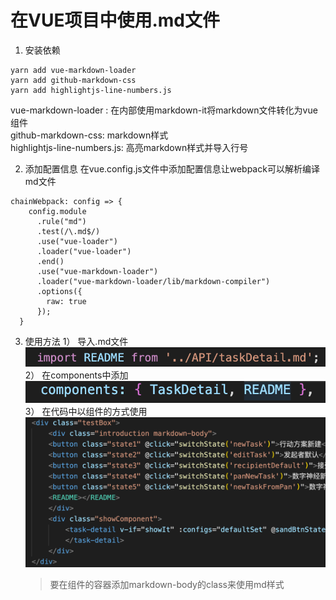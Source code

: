 # 在VUE项目中使用.md文件

1. 安装依赖
```
yarn add vue-markdown-loader
yarn add github-markdown-css
yarn add highlightjs-line-numbers.js
```
vue-markdown-loader : 在内部使用markdown-it将markdown文件转化为vue组件  
github-markdown-css: markdown样式  
highlightjs-line-numbers.js: 高亮markdown样式并导入行号  

2. 添加配置信息
在vue.config.js文件中添加配置信息让webpack可以解析编译md文件
```
chainWebpack: config => {
    config.module
      .rule("md")
      .test(/\.md$/)
      .use("vue-loader")
      .loader("vue-loader")
      .end()
      .use("vue-markdown-loader")
      .loader("vue-markdown-loader/lib/markdown-compiler")
      .options({
        raw: true
      });
  }
```
3. 使用方法
   1） 导入.md文件
    <img src="./img/导入.md文件.png">
   2） 在components中添加
    <img src="./img/在components中添加.png">
   3） 在代码中以组件的方式使用
    <img src="./img/在代码中以组件方式使用.png">
    > 要在组件的容器添加markdown-body的class来使用md样式


